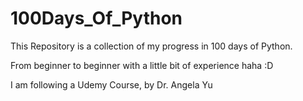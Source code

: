 # 100Days_Of_Python

This Repository is a collection of my progress in 100 days of Python. 

From beginner to beginner with a little bit of experience haha :D 

I am following a Udemy Course, by Dr. Angela Yu


